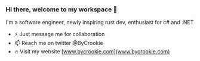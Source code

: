 ### Hi there, welcome to my workspace 👋

I'm a software engineer, newly inspiring rust dev, enthusiast for c# and .NET

* ⚡ Just message me for collaboration
* 📫 Reach me on twitter @ByCrookie
* 🔥 Visit my website [www.bycrookie.com](www.bycrookie.com)
